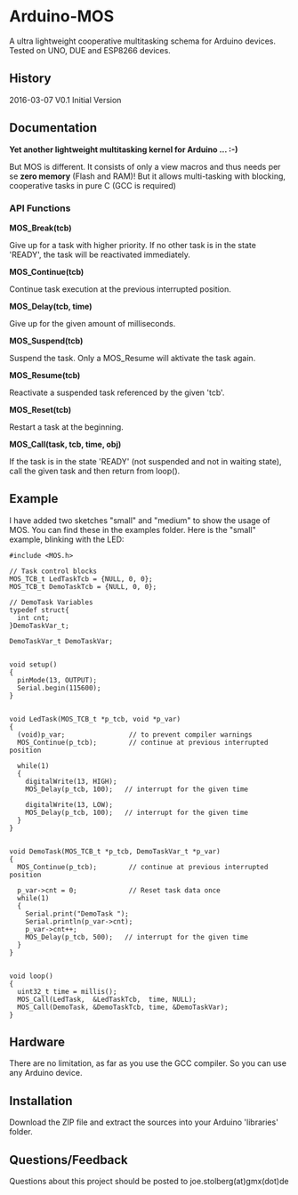 # Arduino-MOS
A ultra lightweight cooperative multitasking schema for Arduino devices. Tested on UNO, DUE and ESP8266 devices.


## History
2016-03-07  V0.1  Initial Version 


## Documentation
**Yet another lightweight multitasking kernel for Arduino ...  :-)**

But MOS is different. It consists of only a view macros and thus needs per se **zero memory** (Flash and RAM)!
But it allows multi-tasking with blocking, cooperative tasks in pure C (GCC is required)


### API Functions
**MOS_Break(tcb)**

Give up for a task with higher priority. If no other task is in the state 'READY',
the task will be reactivated immediately.


**MOS_Continue(tcb)**

Continue task execution at the previous interrupted position.


**MOS_Delay(tcb, time)**

Give up for the given amount of milliseconds.


**MOS_Suspend(tcb)**

Suspend the task. Only a MOS_Resume will aktivate the task again.


**MOS_Resume(tcb)**

Reactivate a suspended task referenced by the given 'tcb'.


**MOS_Reset(tcb)**

Restart a task at the beginning.


**MOS_Call(task, tcb, time, obj)**

If the task is in the state 'READY' (not suspended and not in waiting state),
call the given task and then return from loop().


## Example

I have added two sketches "small" and "medium" to show the usage of MOS.
You can find these in the examples folder. Here is the "small" example, blinking with the LED:

```
#include <MOS.h>

// Task control blocks
MOS_TCB_t LedTaskTcb = {NULL, 0, 0};
MOS_TCB_t DemoTaskTcb = {NULL, 0, 0};

// DemoTask Variables
typedef struct{
  int cnt;
}DemoTaskVar_t;

DemoTaskVar_t DemoTaskVar;


void setup()
{
  pinMode(13, OUTPUT);
  Serial.begin(115600);
}


void LedTask(MOS_TCB_t *p_tcb, void *p_var)
{
  (void)p_var;                // to prevent compiler warnings
  MOS_Continue(p_tcb);        // continue at previous interrupted position

  while(1)
  {
    digitalWrite(13, HIGH);
    MOS_Delay(p_tcb, 100);   // interrupt for the given time

    digitalWrite(13, LOW);
    MOS_Delay(p_tcb, 100);   // interrupt for the given time
  }
}


void DemoTask(MOS_TCB_t *p_tcb, DemoTaskVar_t *p_var)
{
  MOS_Continue(p_tcb);        // continue at previous interrupted position

  p_var->cnt = 0;             // Reset task data once
  while(1)
  {
    Serial.print("DemoTask ");
    Serial.println(p_var->cnt);
    p_var->cnt++;
    MOS_Delay(p_tcb, 500);   // interrupt for the given time
  }
}


void loop()
{
  uint32_t time = millis();
  MOS_Call(LedTask,  &LedTaskTcb,  time, NULL);
  MOS_Call(DemoTask, &DemoTaskTcb, time, &DemoTaskVar);
}
```

## Hardware
There are no limitation, as far as you use the GCC compiler. So you can use any Arduino device. 

## Installation
Download the ZIP file and extract the sources into your Arduino 'libraries' folder.

## Questions/Feedback
Questions about this project should be posted to joe.stolberg(at)gmx(dot)de








